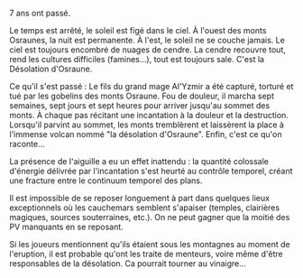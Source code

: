 7 ans ont passé.

Le temps est arrêté, le soleil est figé dans le ciel.
À l'ouest des monts Osraunes, la nuit est permanente. À l'est, le soleil ne se couche jamais.
Le ciel est toujours encombré de nuages de cendre. La cendre recouvre tout, rend les cultures difficiles (famines...), tout est toujours sale.
C'est la Désolation d'Osraune.

Ce qu'il s'est passé : Le fils du grand mage Al'Yzmir a été capturé, torturé et tué par les gobelins des monts Osraune. Fou de douleur, il marcha sept semaines, sept jours et sept heures pour arriver jusqu'au sommet des monts. À chaque pas récitant une incantation à la douleur et la destruction. Lorsqu'il parvint au sommet, les monts tremblèrent et laissèrent la place à l'immense volcan nommé "la désolation d'Osraune". Enfin, c'est ce qu'on raconte… 

La présence de l'aiguille a eu un effet inattendu : la quantité colossale d'énergie délivrée par l'incantation s'est heurté au contrôle temporel, créant une fracture entre le continuum temporel des plans. 


Il est impossible de se reposer longuement à part dans quelques lieux exceptionnels où les cauchemars semblent s'apaiser (temples, clairières magiques, sources souterraines, etc.). On ne peut gagner que la moitié des PV manquants en se reposant.

Si les joueurs mentionnent qu'ils étaient sous les montagnes au moment de l'eruption, il est probable qu'ont les traite de menteurs, voire même d'être responsables de la désolation. Ca pourrait tourner au vinaigre...
